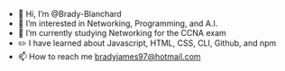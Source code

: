 - 👋 Hi, I’m @Brady-Blanchard
- 👀 I’m interested in Networking, Programming, and A.I.
- 🏫 I’m currently studying Networking for the CCNA exam 
- ✏️ I have learned about Javascript, HTML, CSS, CLI, Github, and npm
- 📫 How to reach me bradyjames97@hotmail.com

<!---
MysticsGitHub/MysticsGitHub is a ✨ special ✨ repository because its `README.md` (this file) appears on your GitHub profile.
You can click the Preview link to take a look at your changes.
--->
